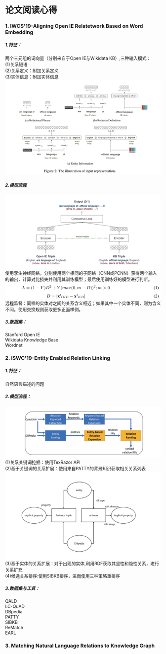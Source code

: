 
# 论文阅读心得
### 1. IWCS'19-Aligning Open IE Relatetwork Based on Word Embedding

##### 1.特征：
两个三元组的词向量（分别来自于Open IE与Wikidata KB）,三种输入模式：<br>
(1)关系短语<br>
(2)关系定义：附加关系定义<br>
(3)实体信息：附加实体信息<br>
![输入图解](https://github.com/Yenine/Relation-Linking-Practice/blob/main/images/RL2.png)
##### 2.模型流程
![模型流程](https://github.com/Yenine/Relation-Linking-Practice/blob/main/images/RL1.png)<br>
使用孪生神经网络，分别使用两个相同的子网络（CNN或PCNN）获得两个输入的输出，计算对比损失并利用其训练模型；最后使用训练好的模型进行判断。<br>
![对比损失](https://github.com/Yenine/Relation-Linking-Practice/blob/main/images/RL3.png)<br>
远程监督：同样的实体对之间的关系含义相近；如果其中一个实体不同，则为含义不同。使用交换规则获取更多正面样例。
##### 3.数据集：
Stanford Open IE <br>
Wikidata  Knowledge Base  <br>
Wordnet

### 2. ISWC'19-Entity Enabled Relation Linking

##### 1.特征：
自然语言描述的问题
##### 2.模型流程：
![模型流程](https://github.com/Yenine/Relation-Linking-Practice/blob/main/images/RL5.png)<br>
(1)关系关键词挖掘：使用TexRazor API<br>
(2)基于关键词的关系扩展：使用来自PATTY的背景知识获取相关关系列表<br>
![关系扩展](https://github.com/Yenine/Relation-Linking-Practice/blob/main/images/RL4.png)<br>
(3)基于实体的关系扩展：对于出现的实体,利用RDF获取其显性和隐性关系，进行关系扩充<br>
(4)候选关系排序:使用SIBKB排序，进而使用三种策略重排序<br>
##### 3.数据集与工具：
QALD <br>
LC-QuAD <br> 
DBpedia <br> 
PATTY <br>
SIBKB <br>
ReMatch <br>
EARL <br>


### 3. Matching Natural Language Relations to Knowledge Graph
